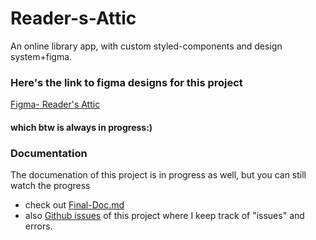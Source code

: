 # Reader-s-Attic
An online library app, with custom styled-components and design system+figma.

### Here's the link to figma designs for this project
[Figma- Reader's Attic](https://www.figma.com/file/0uttYmHnnO2NUIYM47Xo33/Library-App?node-id=83%3A1522)
#### which btw is always in progress:)

### Documentation

The documenation of this project is in progress as well, but you can still watch the progress 
- check out [Final-Doc.md](https://github.com/nis6/Reader-s-Attic/blob/master/Final-doc.md)
- also [Github issues](https://github.com/nis6/Reader-s-Attic/issues) of this project where I keep track of "issues" and errors.
